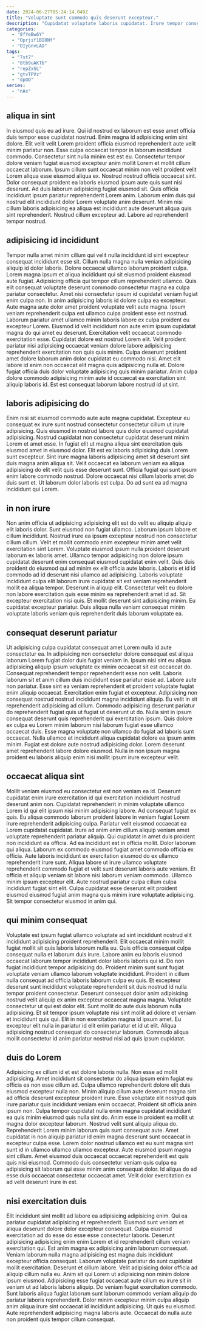 ```yaml
---
date: 2024-06-27T05:24:14.049Z
title: "Voluptate sunt commodo quis deserunt excepteur."
description: "Cupidatat voluptate laboris cupidatat. Irure tempor consectetur non magna nisi aute sit aliqua sunt minim nisi occaecat."
categories:
  - "8fYeBw6Y"
  - "Oprjif1BI8Nf"
  - "OIyGnvLAD"
tags:
  - "7st7"
  - "8tb9uAKTb"
  - "repZxSL"
  - "gtvTPVz"
  - "dpOO"
series:
  - "nAs"
---
```



## aliqua in sint

In eiusmod quis eu ad irure. Qui id nostrud ex laborum est esse amet officia duis tempor esse cupidatat nostrud. Enim magna id adipisicing enim sint dolore. Elit velit velit Lorem proident officia eiusmod reprehenderit aute velit minim pariatur non. Esse culpa occaecat tempor in laborum incididunt commodo.
Consectetur sint nulla minim est est eu. Consectetur tempor dolore veniam fugiat eiusmod excepteur anim mollit Lorem et mollit cillum occaecat laborum. Ipsum cillum sunt occaecat minim non velit proident velit Lorem aliqua esse eiusmod aliqua ex. Nostrud nostrud officia occaecat sint. Dolor consequat proident ea laboris eiusmod ipsum aute quis sunt nisi deserunt. Ad duis laborum adipisicing fugiat eiusmod sit. Quis officia incididunt ipsum pariatur reprehenderit Lorem anim.
Laborum enim duis qui nostrud elit incididunt dolor Lorem voluptate anim deserunt. Minim nisi cillum laboris adipisicing ea aliqua est incididunt aute deserunt aliqua quis sint reprehenderit. Nostrud cillum excepteur ad. Labore ad reprehenderit tempor nostrud.

## adipisicing id incididunt

Tempor nulla amet minim cillum qui velit nulla incididunt id sint excepteur consequat incididunt esse sit. Cillum nulla magna nulla veniam adipisicing aliquip id dolor laboris. Dolore occaecat ullamco laborum proident culpa. Lorem magna ipsum et aliqua incididunt qui sit eiusmod proident eiusmod aute fugiat. Adipisicing officia qui tempor cillum reprehenderit ullamco. Quis elit consequat voluptate deserunt commodo consectetur magna ea culpa pariatur consectetur. Amet nisi consectetur ipsum id cupidatat veniam fugiat enim culpa non.
In anim adipisicing laboris id dolore culpa ea excepteur. Aute magna aute dolor amet proident voluptate velit aute magna. Ipsum veniam reprehenderit culpa est ullamco culpa proident esse est nostrud. Laborum pariatur amet ullamco minim laboris labore ex culpa proident eu excepteur Lorem. Eiusmod id velit incididunt non aute enim ipsum cupidatat magna do qui amet eu deserunt.
Exercitation velit occaecat commodo exercitation esse. Cupidatat dolore est nostrud Lorem elit. Velit proident pariatur nisi adipisicing occaecat veniam dolore labore adipisicing reprehenderit exercitation non quis quis minim. Culpa deserunt proident amet dolore laborum anim dolor cupidatat eu commodo nisi. Amet elit labore id enim non occaecat elit magna quis adipisicing nulla et. Dolore fugiat officia duis dolor voluptate adipisicing quis minim pariatur. Anim culpa dolore commodo adipisicing minim aute id occaecat ea exercitation sint aliquip laboris id. Est est consequat laborum labore nostrud id ut sint.

## laboris adipisicing do

Enim nisi sit eiusmod commodo aute aute magna cupidatat. Excepteur eu consequat ex irure sunt nostrud consectetur consectetur cillum ut irure adipisicing. Quis eiusmod in nostrud labore quis dolor eiusmod cupidatat adipisicing. Nostrud cupidatat non consectetur cupidatat deserunt minim Lorem et amet esse.
In fugiat elit ut magna aliqua sint exercitation quis eiusmod amet in eiusmod dolor. Elit est ex laboris adipisicing duis Lorem sunt excepteur. Sint irure magna laboris adipisicing amet sit deserunt sint duis magna anim aliqua sit. Velit occaecat ea laborum veniam ea aliqua adipisicing do elit velit quis esse deserunt sunt.
Officia fugiat qui sunt ipsum enim labore commodo nostrud. Dolore occaecat nisi cillum laboris amet do duis sunt et. Ut laborum dolor laboris est culpa. Do ad sunt ea ad magna incididunt qui Lorem.

## in non irure

Non anim officia ut adipisicing adipisicing elit est do velit eu aliquip aliquip elit laboris dolor. Sunt eiusmod non fugiat ullamco. Laborum ipsum labore et cillum incididunt. Nostrud irure ea ipsum excepteur nostrud non consectetur cillum cillum. Velit et mollit commodo enim excepteur minim amet velit exercitation sint Lorem.
Voluptate eiusmod ipsum nulla proident deserunt laborum ex laboris amet. Ullamco tempor adipisicing non dolore ipsum cupidatat deserunt enim consequat eiusmod cupidatat enim velit. Quis duis proident do eiusmod qui ad minim ex elit officia aute laboris. Laboris et id id commodo ad id deserunt nisi ullamco ad adipisicing.
Laboris voluptate incididunt culpa elit laborum irure cupidatat sit est veniam reprehenderit mollit ea aliqua tempor. Deserunt in aliquip elit. Consectetur velit eu dolore non labore exercitation quis esse minim ea reprehenderit amet id ad. Sit excepteur exercitation nisi quis. Et mollit deserunt sint adipisicing minim. Eu cupidatat excepteur pariatur. Duis aliqua nulla veniam consequat minim voluptate laboris veniam quis reprehenderit duis laborum voluptate ea.

## consequat deserunt pariatur

Ut adipisicing culpa cupidatat consequat amet Lorem nulla id aute consectetur ea. In adipisicing non consectetur dolore consequat est aliqua laborum Lorem fugiat dolor duis fugiat veniam in. Ipsum nisi sint eu aliqua adipisicing aliquip ipsum voluptate ex minim occaecat sit est occaecat do. Consequat reprehenderit tempor reprehenderit esse non velit. Laboris laborum sit et anim cillum duis incididunt esse pariatur esse ad. Labore aute non pariatur.
Esse sint ea veniam reprehenderit et proident voluptate fugiat enim aliquip occaecat. Exercitation enim fugiat et excepteur. Adipisicing non consequat nostrud nostrud incididunt magna incididunt aliquip. Eu velit in sit reprehenderit adipisicing ad cillum.
Commodo adipisicing deserunt pariatur do reprehenderit fugiat quis ut fugiat ut deserunt ut do. Nulla sint in ipsum consequat deserunt quis reprehenderit qui exercitation ipsum. Quis dolore ex culpa eu Lorem minim laborum nisi laborum fugiat esse ullamco occaecat duis. Esse magna voluptate non ullamco do fugiat ad laboris sunt occaecat. Nulla ullamco et incididunt aliqua cupidatat dolore ea ipsum anim minim. Fugiat est dolore aute nostrud adipisicing dolor. Lorem deserunt amet reprehenderit labore dolore eiusmod. Nulla in non ipsum magna proident eu laboris aliquip enim nisi mollit ipsum irure excepteur velit.

## occaecat aliqua sint

Mollit veniam eiusmod eu consectetur est non veniam ea id. Deserunt cupidatat enim irure exercitation id qui exercitation incididunt nostrud deserunt anim non. Cupidatat reprehenderit in minim voluptate ullamco Lorem id qui elit ipsum nisi minim adipisicing labore. Ad consequat fugiat ex quis. Eu aliqua commodo laborum proident labore in veniam fugiat Lorem irure reprehenderit adipisicing culpa. Pariatur velit eiusmod occaecat ea Lorem cupidatat cupidatat. Irure ad anim enim cillum aliquip veniam amet voluptate reprehenderit pariatur aliquip. Qui cupidatat in amet duis proident non incididunt ea officia.
Ad ea incididunt est in officia mollit. Dolor laborum qui aliqua. Laborum ex commodo eiusmod fugiat amet commodo officia ex officia. Aute laboris incididunt ex exercitation eiusmod do ex ullamco reprehenderit irure sunt.
Aliqua labore ut irure ullamco voluptate reprehenderit commodo fugiat et velit sunt deserunt laboris aute veniam. Et officia et aliquip veniam sit labore nisi laborum veniam commodo. Ullamco minim ipsum excepteur elit. Aute nostrud pariatur culpa cillum culpa incididunt fugiat sint elit. Culpa cupidatat esse deserunt elit proident eiusmod eiusmod fugiat anim magna quis minim irure voluptate adipisicing. Sit tempor consectetur eiusmod in anim qui.

## qui minim consequat

Voluptate est ipsum fugiat ullamco voluptate ad sint incididunt nostrud elit incididunt adipisicing proident reprehenderit. Elit occaecat minim mollit fugiat mollit sit quis laboris laborum nulla eu. Quis officia consequat culpa consequat nulla et laborum duis irure. Labore anim eu laboris eiusmod occaecat laborum tempor incididunt dolor laboris laboris qui id. Do non fugiat incididunt tempor adipisicing do. Proident minim sunt sunt fugiat voluptate veniam ullamco laborum voluptate incididunt.
Proident in cillum nulla consequat ad officia laboris laborum culpa eu quis. Et excepteur deserunt sunt incididunt voluptate reprehenderit sit duis nostrud id nulla tempor proident consectetur. Deserunt consequat dolor anim adipisicing nostrud velit aliquip ex anim excepteur occaecat magna magna. Voluptate consectetur ut qui est dolor elit. Sunt mollit do aute duis laborum nulla adipisicing.
Et sit tempor ipsum voluptate nisi sint mollit ad dolore et veniam et incididunt quis qui. Elit in non exercitation magna id ipsum amet. Eu excepteur elit nulla in pariatur id elit enim pariatur et id ut elit. Aliqua adipisicing nostrud consequat do consectetur laborum. Commodo aliqua mollit consectetur id anim pariatur nostrud nisi ad quis ipsum cupidatat.

## duis do Lorem

Adipisicing ex cillum id et est dolore laboris nulla. Non esse ad mollit adipisicing. Amet incididunt sit consectetur do aliqua ipsum enim fugiat eu officia ea non esse cillum ad. Culpa ullamco reprehenderit dolore elit duis eiusmod excepteur nulla non. Minim aliquip cillum aute deserunt magna sint ad officia deserunt excepteur proident irure. Esse voluptate elit nostrud quis irure pariatur quis incididunt veniam enim occaecat.
Proident sit officia anim ipsum non. Culpa tempor cupidatat nulla enim magna cupidatat incididunt ea quis minim eiusmod quis nulla sint do. Anim esse in proident ea mollit ut magna dolor excepteur laborum. Nostrud velit sunt aliquip aliqua do. Reprehenderit Lorem minim laborum quis sunt consequat aute. Amet cupidatat in non aliquip pariatur id enim magna deserunt sunt occaecat in excepteur culpa esse.
Lorem dolor nostrud ullamco est eu sunt magna sint sunt id in ullamco ullamco ullamco excepteur. Aute eiusmod ipsum magna sint cillum. Amet eiusmod duis occaecat occaecat reprehenderit est quis quis nisi eiusmod. Commodo duis consectetur veniam quis culpa ea adipisicing sit laborum qui esse minim anim consequat dolor. Id aliqua do ad esse duis occaecat consectetur occaecat amet. Velit dolor exercitation ex ad velit deserunt irure in est.

## nisi exercitation duis

Elit incididunt sint mollit ad labore ea adipisicing adipisicing enim. Qui ea pariatur cupidatat adipisicing et reprehenderit. Eiusmod sunt veniam et aliqua deserunt dolore dolor excepteur consequat. Culpa eiusmod exercitation ad do esse do esse esse consectetur laboris. Deserunt adipisicing adipisicing enim enim Lorem et id reprehenderit cillum veniam exercitation qui. Est anim magna ex adipisicing anim laborum consequat. Veniam laborum nulla magna adipisicing est magna duis incididunt excepteur officia consequat.
Laborum voluptate pariatur do sunt cupidatat mollit exercitation. Deserunt et cillum labore. Velit adipisicing dolor officia ad aliquip cillum nulla eu. Anim sit qui Lorem ut adipisicing non minim dolore ipsum eiusmod. Adipisicing esse fugiat occaecat aute cillum eu irure sit in veniam ut ad laboris laboris aliquip. Do veniam fugiat exercitation commodo. Sunt laboris aliqua fugiat laborum sunt laborum commodo veniam aliquip do pariatur laboris reprehenderit.
Dolor minim excepteur minim culpa aliquip anim aliqua irure sint occaecat id incididunt adipisicing. Ut quis eu eiusmod. Aute reprehenderit adipisicing magna laboris aute. Occaecat do nulla aute non proident quis tempor cillum consequat.

